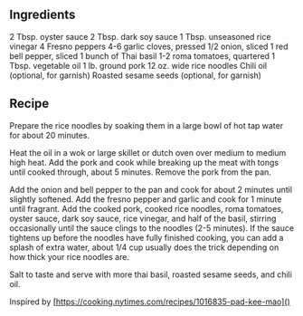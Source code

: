## Ingredients
2 Tbsp. oyster sauce
2 Tbsp. dark soy sauce
1 Tbsp. unseasoned rice vinegar
4 Fresno peppers
4-6 garlic cloves, pressed
1/2 onion, sliced
1 red bell pepper, sliced 
1 bunch of Thai basil
1-2 roma tomatoes, quartered
1 Tbsp. vegetable oil
1 lb. ground pork
12 oz. wide rice noodles
Chili oil (optional, for garnish)
Roasted sesame seeds (optional, for garnish)

## Recipe
Prepare the rice noodles by soaking them in a large bowl of hot tap water for about 20 minutes.

Heat the oil in a wok or large skillet or dutch oven over medium to medium high heat. Add the pork and cook while breaking up the meat with tongs until cooked through, about 5 minutes. Remove the pork from the pan.

Add the onion and bell pepper to the pan and cook for about 2 minutes until slightly softened. Add the fresno pepper and garlic and cook for 1 minute until fragrant. Add the cooked pork, cooked rice noodles, roma tomatoes, oyster sauce, dark soy sauce, rice vinegar, and half of the basil, stirring occasionally until the sauce clings to the noodles (2-5 minutes). If the sauce tightens up before the noodles have fully finished cooking, you can add a splash of extra water, about 1/4 cup usually does the trick depending on how thick your rice noodles are.

Salt to taste and serve with more thai basil, roasted sesame seeds, and chili oil.

Inspired by
[https://cooking.nytimes.com/recipes/1016835-pad-kee-mao]()